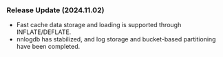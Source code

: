 ### Release Update (2024.11.02)

- Fast cache data storage and loading is supported through INFLATE/DEFLATE.
- nnlogdb has stabilized, and log storage and bucket-based partitioning have been completed.
